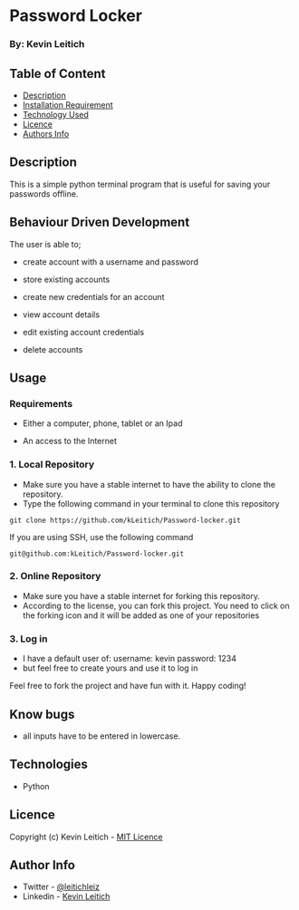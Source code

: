 # Password Locker


### By: Kevin Leitich

## Table of Content

- [Description](#description)
- [Installation Requirement](#usage)
- [Technology Used](#technologies)
- [Licence](#licence)
- [Authors Info](#author-info)

## Description

This is a simple python terminal program that is useful for saving your passwords offline.

## Behaviour Driven Development

The user is able to;
- create account with a username and password

- store existing accounts

- create new credentials for an account

- view account details

- edit existing account credentials

- delete accounts



## Usage

### Requirements

- Either a computer, phone, tablet or an Ipad

- An access to the Internet

### 1. Local Repository

- Make sure you have a stable internet to have the ability to clone the repository.
- Type the following command in your terminal to clone this repository

```
git clone https://github.com/kLeitich/Password-locker.git
```

If you are using SSH, use the following command

```
git@github.com:kLeitich/Password-locker.git
```

### 2. Online Repository

- Make sure you have a stable internet for forking this repository.
- According to the license, you can fork this project. You need to click on the forking icon and it will be added as one of your repositories

### 3. Log in
- I have a default user of:
        username: kevin
        password: 1234
- but feel free to create yours and use it to log in

Feel free to fork the project and have fun with it. Happy coding!


## Know bugs
- all inputs have to be entered in lowercase.

## Technologies

- Python

## Licence

Copyright (c) Kevin Leitich - [MIT Licence](LICENSE)

## Author Info

- Twitter - [@leitichleiz](https://twitter.com/leitichleiz)
- Linkedin - [Kevin Leitich](https://www.linkedin.com/in/kevin-leitich-36a81974/)


